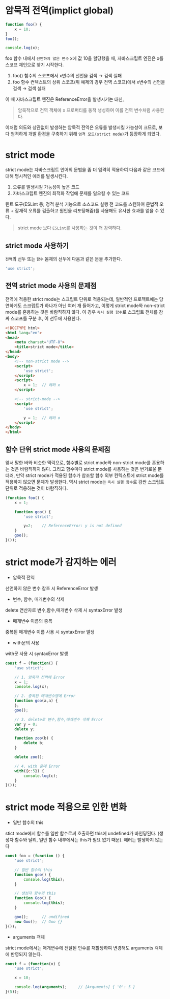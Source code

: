 # 암묵적 전역(implict global)

```jsx
function foo() {
    x = 10;
}
foo();

console.log(x);
```

foo 함수 내에서 `선언하지 않은 변수` x에 값 10을 할당했을 때, 자바스크립트 엔진은 x를 스코프 체인으로 찾기 시작한다. 

1. foo() 함수의 스코프에서 x변수의 선언을 검색 → 검색 실패
2. foo 함수 컨텍스트의 상위 스코프(위 예제의 경우 전역 스코프)에서 x변수의 선언을 검색 → 검색 실패

이 때 자바스크립트 엔진은  ReferenceError을 발생시키는 대신,

> 암묵적으로 전역 객체에 x 프로퍼티를 동적 생성하여 이를 전역 변수처럼 사용한다.
> 

이처럼 의도와 상관없이 발생하는 암묵적 전역은 오류를 발생시킬 가능성이 크므로, 보다 엄격하게 개발 환경을 구축하기 위해 `엄격 모드(strict mode)`가 등장하게 되었다.

# strict mode

strict mode는 자바스크립트 언어의 문법을 좀 더 엄격히 적용하여 다음과 같은 코드에 대해 명시적인 에러를 발생시킨다.

1. 오류를 발생시킬 가능성이 높은 코드
2. 자바스크립트 엔진의 최적화 작업에 문제를 일으킬 수 있는 코드

린트 도구(ESLint 등; 정적 분석 기능으로 소스코드 실행 전 코드를 스캔하여 문법적 오류 + 잠재적 오류를 검출하고 원인을 리포팅해줌)를 사용해도 유사한 효과를 얻을 수 있다.

> strict mode 보다 `ESLint`를 사용하는 것이 더 강력하다.
> 

## strict mode 사용하기

`전역`의 선두 또는 `함수` 몸체의 선두에 다음과 같은 문을 추가한다.

```jsx
'use strict';
```

## 전역 strict mode 사용의 문제점

전역에 적용한 strict mode는 스크립트 단위로 적용되는데, 일반적인 프로젝트에는 당연하게도 스크립트가 하나가 아닌 여러 개 들어가고, 이렇게 strict mode와 non-strict mode를 혼용하는 것은 바람직하지 않다. 이 경우 `즉시 실행 함수`로 스크립트 전체를 감싸 스코프를 구분 후, 이 선두에 사용한다.

```html
<!DOCTYPE html>
<html lang="en">
<head>
    <meta charset="UTF-8">
    <title>strict mode</title>
</head>
<body>
    <!-- non-strict mode -->
    <script>
        'use strict';
    </script>
    <script>
        x = 1;  // 에러 x
    </script>

    <!-- strict-mode -->
    <script>
        'use strict';

        y = 1;  // 에러 o
    </script>
</body>
</html>
```

## 함수 단위 strict mode 사용의 문제점

앞서 말한 바와 비슷한 맥락으로, 함수별로 strict mode와 non-strict mode를 혼용하는 것은 바람직하지 않다. 그리고 함수마다 strict mode를 사용하는 것은 번거로울 뿐더러, 만약 strict mode가 적용된 함수가 참조할 함수 외부 컨텍스트에 strict mode를 적용하지 않으면 문제가 발생한다. 역시 strict mode는 `즉시 실행 함수`로 감싼 스크립트 단위로 적용하는 것이 바람직하다.

```jsx
(function foo() {
    x = 1;

    function goo() {
        'use strict';

        y=2;    // ReferenceError: y is not defined
    }
    goo();
}());
```

# strict mode가 감지하는 에러

- 암묵적 전역

선언하지 않은 변수 참조 시 ReferenceError 발생

- 변수, 함수, 매개변수의 삭제

delete 연산자로 변수,함수,매개변수 삭제 시 syntaxError 발생

- 매개변수 이름의 중복

중복된 매개변수 이름 사용 시 syntaxError 발생

- with문의 사용

with문 사용 시 syntaxError 발생

```jsx
const f = (function() {
    'use strict';

    // 1. 암묵적 전역에 Error
    x = 1;
    console.log(x);

    // 2. 중복된 매개변수명에 Error
    function goo(a,a) {
    };
    goo();

    // 3. delete로 변수,함수,매개변수 삭제 Error
    var y = 0;
    delete y;

    function zoo(b) {
        delete b;
    }

    delete zoo();

    // 4. with 문에 Error
    with({c:5}) {
        console.log(c);
    }
}());
```

# strict mode 적용으로 인한 변화

- 일반 함수의 this

stict mode에서 함수를 일반 함수로써 호출하면 this에 undefined가 바인딩된다. (생성자 함수와 달리, 일반 함수 내부에서는 this가 필요 없기 때문). 에러는 발생하지 않는다

```jsx
const foo = (function () {
    'use strict';

    // 일반 함수의 this
    function goo() {
        console.log(this);
    }

    // 생성자 함수의 this
    function Goo() {
        console.log(this);
    }

    goo();      // undifined
    new Goo();  // Goo {}
}());
```

- arguments 객체

strict mode에서는 매개변수에 전달된 인수를 재할당하여 변경해도 arguments 객체에 반영되지 않는다.

```jsx
const f = (function(x) {
    'use strict';

    x = 10;

    console.log(arguments);     // [Arguments] { '0': 5 }
}(5));
```